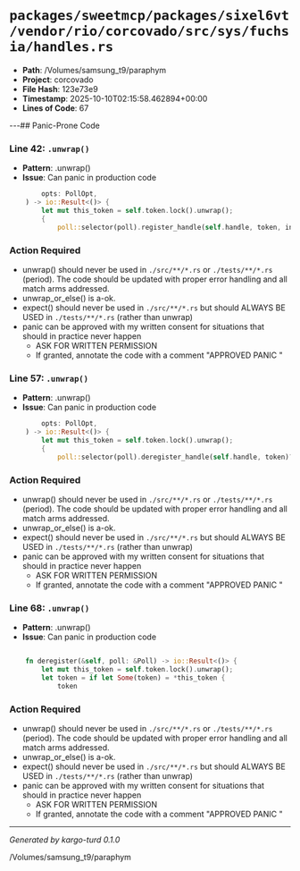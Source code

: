 # `packages/sweetmcp/packages/sixel6vt/vendor/rio/corcovado/src/sys/fuchsia/handles.rs`

- **Path**: /Volumes/samsung_t9/paraphym
- **Project**: corcovado
- **File Hash**: 123e73e9  
- **Timestamp**: 2025-10-10T02:15:58.462894+00:00  
- **Lines of Code**: 67

---## Panic-Prone Code


### Line 42: `.unwrap()`

- **Pattern**: .unwrap()
- **Issue**: Can panic in production code

```rust
        opts: PollOpt,
    ) -> io::Result<()> {
        let mut this_token = self.token.lock().unwrap();
        {
            poll::selector(poll).register_handle(self.handle, token, interest, opts)?;
```

### Action Required

- unwrap() should never be used in `./src/**/*.rs` or `./tests/**/*.rs` (period). The code should be updated with proper error handling and all match arms addressed.
- unwrap_or_else() is a-ok. 
- expect() should never be used in `./src/**/*.rs` but should ALWAYS BE USED in `./tests/**/*.rs` (rather than unwrap)
- panic can be approved with my written consent for situations that should in practice never happen  
  - ASK FOR WRITTEN PERMISSION
  - If granted, annotate the code with a comment "APPROVED PANIC "


### Line 57: `.unwrap()`

- **Pattern**: .unwrap()
- **Issue**: Can panic in production code

```rust
        opts: PollOpt,
    ) -> io::Result<()> {
        let mut this_token = self.token.lock().unwrap();
        {
            poll::selector(poll).deregister_handle(self.handle, token)?;
```

### Action Required

- unwrap() should never be used in `./src/**/*.rs` or `./tests/**/*.rs` (period). The code should be updated with proper error handling and all match arms addressed.
- unwrap_or_else() is a-ok. 
- expect() should never be used in `./src/**/*.rs` but should ALWAYS BE USED in `./tests/**/*.rs` (rather than unwrap)
- panic can be approved with my written consent for situations that should in practice never happen  
  - ASK FOR WRITTEN PERMISSION
  - If granted, annotate the code with a comment "APPROVED PANIC "


### Line 68: `.unwrap()`

- **Pattern**: .unwrap()
- **Issue**: Can panic in production code

```rust

    fn deregister(&self, poll: &Poll) -> io::Result<()> {
        let mut this_token = self.token.lock().unwrap();
        let token = if let Some(token) = *this_token {
            token
```

### Action Required

- unwrap() should never be used in `./src/**/*.rs` or `./tests/**/*.rs` (period). The code should be updated with proper error handling and all match arms addressed.
- unwrap_or_else() is a-ok. 
- expect() should never be used in `./src/**/*.rs` but should ALWAYS BE USED in `./tests/**/*.rs` (rather than unwrap)
- panic can be approved with my written consent for situations that should in practice never happen  
  - ASK FOR WRITTEN PERMISSION
  - If granted, annotate the code with a comment "APPROVED PANIC "

---

*Generated by kargo-turd 0.1.0*

/Volumes/samsung_t9/paraphym